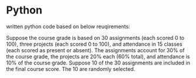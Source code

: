 # Python

written python code based on below reuqirements:

Suppose the course grade is based on 30 assignments (each scored 0 to 100), three projects (each scored 0 to 100),
and attendance in 15 classes (each scored as present or absent). The assignments account for 30% of the course grade,
the projects are 20% each (60% total), and attendance is 10% of the course grade. Suppose 10 of the 30 assignments
are included in the final course score. The 10 are randomly selected.
